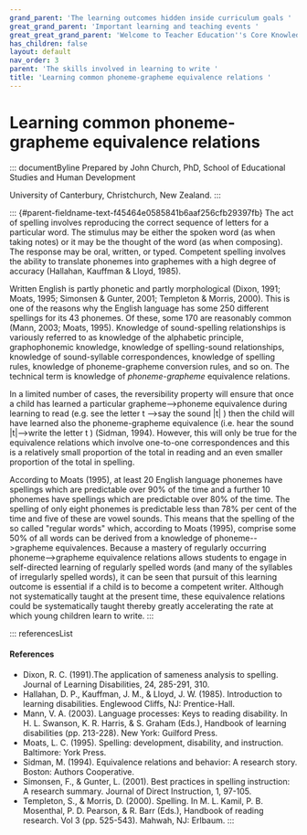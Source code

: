 ```yaml
---
grand_parent: 'The learning outcomes hidden inside curriculum goals '
great_grand_parent: 'Important learning and teaching events '
great_great_grand_parent: 'Welcome to Teacher Education''s Core Knowledge and Skills.'
has_children: false
layout: default
nav_order: 3
parent: 'The skills involved in learning to write '
title: 'Learning common phoneme-grapheme equivalence relations '
---
```

# Learning common phoneme-grapheme equivalence relations 


::: documentByline
Prepared by John Church, PhD, School of Educational Studies and Human
Development

University of Canterbury, Christchurch, New Zealand.
:::

::: {#parent-fieldname-text-f45464e0585841b6aaf256cfb29397fb}
The act of spelling involves reproducing the correct sequence of letters
for a particular word. The stimulus may be either the spoken word (as
when taking notes) or it may be the thought of the word (as when
composing). The response may be oral, written, or typed. Competent
spelling involves the ability to translate phonemes into graphemes with
a high degree of accuracy (Hallahan, Kauffman & Lloyd, 1985).

Written English is partly phonetic and partly morphological (Dixon,
1991; Moats, 1995; Simonsen & Gunter, 2001; Templeton & Morris, 2000).
This is one of the reasons why the English language has some 250
different spellings for its 43 phonemes. Of these, some 170 are
reasonably common (Mann, 2003; Moats, 1995). Knowledge of sound-spelling
relationships is variously referred to as knowledge of the alphabetic
principle, graphophonemic knowledge, knowledge of spelling-sound
relationships, knowledge of sound-syllable correspondences, knowledge of
spelling rules, knowledge of phoneme-grapheme conversion rules, and so
on. The technical term is knowledge of *phoneme-grapheme* equivalence
relations.

In a limited number of cases, the reversibility property will ensure
that once a child has learned a particular grapheme--\>phoneme
equivalence during learning to read (e.g. see the letter t --\>say the
sound \|t\| ) then the child will have learned also the phoneme-grapheme
equivalence (i.e. hear the sound \|t\|--\>write the letter t ) (Sidman,
1994). However, this will only be true for the equivalence relations
which involve one-to-one correspondences and this is a relatively small
proportion of the total in reading and an even smaller proportion of the
total in spelling.

According to Moats (1995), at least 20 English language phonemes have
spellings which are predictable over 90% of the time and a further 10
phonemes have spellings which are predictable over 80% of the time. The
spelling of only eight phonemes is predictable less than 78% per cent of
the time and five of these are vowel sounds. This means that the
spelling of the so called "regular words" which, according to Moats
(1995), comprise some 50% of all words can be derived from a knowledge
of phoneme--\>grapheme equivalences. Because a mastery of regularly
occurring phoneme--\>grapheme equivalence relations allows students to
engage in self-directed learning of regularly spelled words (and many of
the syllables of irregularly spelled words), it can be seen that pursuit
of this learning outcome is essential if a child is to become a
competent writer. Although not systematically taught at the present
time, these equivalence relations could be systematically taught thereby
greatly accelerating the rate at which young children learn to write.
:::

::: referencesList
#### References

-   Dixon, R. C. (1991).The application of sameness analysis to
    spelling. Journal of Learning Disabilities, 24, 285-291, 310.
-   Hallahan, D. P., Kauffman, J. M., & Lloyd, J. W. (1985).
    Introduction to learning disabilities. Englewood Cliffs, NJ:
    Prentice-Hall.
-   Mann, V. A. (2003). Language processes: Keys to reading disability.
    In H. L. Swanson, K. R. Harris, & S. Graham (Eds.), Handbook of
    learning disabilities (pp. 213-228). New York: Guilford Press.
-   Moats, L. C. (1995). Spelling: development, disability, and
    instruction. Baltimore: York Press.
-   Sidman, M. (1994). Equivalence relations and behavior: A research
    story. Boston: Authors Cooperative.
-   Simonsen, F., & Gunter, L. (2001). Best practices in spelling
    instruction: A research summary. Journal of Direct Instruction, 1,
    97-105.
-   Templeton, S., & Morris, D. (2000). Spelling. In M. L. Kamil, P. B.
    Mosenthal, P. D. Pearson, & R. Barr (Eds.), Handbook of reading
    research. Vol 3 (pp. 525-543). Mahwah, NJ: Erlbaum.
:::
